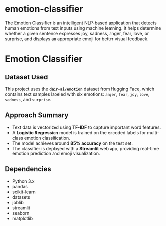 # emotion-classifier
The Emotion Classifier is an intelligent NLP-based application that detects human emotions from text inputs using machine learning. It helps determine whether a given sentence expresses joy, sadness, anger, fear, love, or surprise, and displays an appropriate emoji for better visual feedback.

# Emotion Classifier

## Dataset Used
This project uses the **`dair-ai/emotion`** dataset from Hugging Face, which contains text samples labeled with six emotions: `anger`, `fear`, `joy`, `love`, `sadness`, and `surprise`.

## Approach Summary
- Text data is vectorized using **TF-IDF** to capture important word features.
- A **Logistic Regression** model is trained on the encoded labels for multi-class emotion classification.
- The model achieves around **85% accuracy** on the test set.
- The classifier is deployed with a **Streamlit** web app, providing real-time emotion prediction and emoji visualization.

## Dependencies
- Python 3.x
- pandas
- scikit-learn
- datasets
- joblib
- streamlit
- seaborn
- matplotlib

